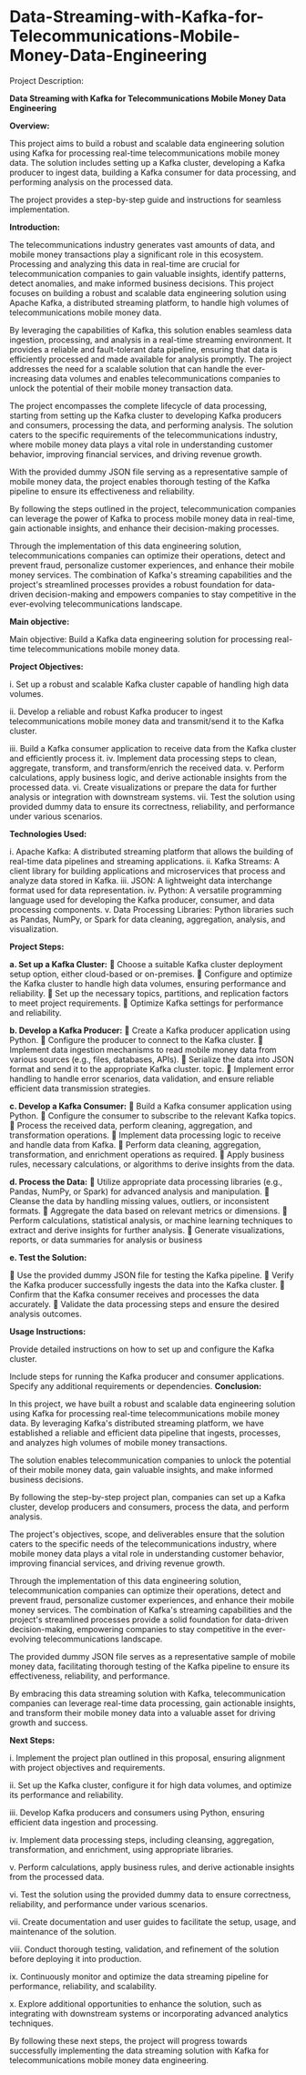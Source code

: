 # Data-Streaming-with-Kafka-for-Telecommunications-Mobile-Money-Data-Engineering
Project Description: 
<p><b> Data Streaming with Kafka for Telecommunications Mobile Money Data Engineering</b></p>

<b> Overview:</b>
<p> This project aims to build a robust and scalable data engineering solution using Kafka for processing real-time telecommunications mobile money data. The solution includes setting up a Kafka cluster, developing a Kafka producer to ingest data, building a Kafka consumer for data processing, and performing analysis on the processed data.</p> 
<p> The project provides a step-by-step guide and instructions for seamless implementation.</p> 
<b> <p> Introduction:</b></p>
<p> The telecommunications industry generates vast amounts of data, and mobile money transactions play a significant role in this ecosystem. Processing and analyzing this data in real-time are crucial for telecommunication companies to gain valuable insights, identify patterns, detect anomalies, and make informed business decisions. This project focuses on building a robust and scalable data engineering solution using Apache Kafka, a distributed streaming platform, to handle high volumes of telecommunications mobile money data.</p>
<p> By leveraging the capabilities of Kafka, this solution enables seamless data ingestion, processing, and analysis in a real-time streaming environment. It provides a reliable and fault-tolerant data pipeline, ensuring that data is efficiently processed and made available for analysis promptly. The project addresses the need for a scalable solution that can handle the ever-increasing data volumes and enables telecommunications companies to unlock the potential of their mobile money transaction data.</p>
<p> The project encompasses the complete lifecycle of data processing, starting from setting up the Kafka cluster to developing Kafka producers and consumers, processing the data, and performing analysis. The solution caters to the specific requirements of the telecommunications industry, where mobile money data plays a vital role in understanding customer behavior, improving financial services, and driving revenue growth.</p>
<p> With the provided dummy JSON file serving as a representative sample of mobile money data, the project enables thorough testing of the Kafka pipeline to ensure its effectiveness and reliability. </p>
<p> By following the steps outlined in the project, telecommunication companies can leverage the power of Kafka to process mobile money data in real-time, gain actionable insights, and enhance their decision-making processes.</p>
<p> Through the implementation of this data engineering solution, telecommunications companies can optimize their operations, detect and prevent fraud, personalize customer experiences, and enhance their mobile money services. The combination of Kafka's streaming capabilities and the project's streamlined processes provides a robust foundation for data-driven decision-making and empowers companies to stay competitive in the ever-evolving telecommunications landscape.</p>
<b><p> Main objective:</p></b>
<p> Main objective: Build a Kafka data engineering solution for processing real-time telecommunications mobile money data.</p>
<b>Project Objectives:</p></b>
i. Set up a robust and scalable Kafka cluster capable of handling high data volumes.</p>
ii.	Develop a reliable and robust Kafka producer to ingest telecommunications mobile money data and transmit/send it to the Kafka cluster.</p>
iii.	Build a Kafka consumer application to receive data from the Kafka cluster and efficiently process it.
iv.	Implement data processing steps to clean, aggregate, transform, and transform/enrich the received data.
v.	Perform calculations, apply business logic, and derive actionable insights from the processed data.
vi.	Create visualizations or prepare the data for further analysis or integration with downstream systems.
vii.	Test the solution using provided dummy data to ensure its correctness, reliability, and performance under various scenarios.</p>

<b><p>Technologies Used:</p></b>
i.	Apache Kafka: 
A distributed streaming platform that allows the building of real-time data pipelines and streaming applications.
ii.	Kafka Streams: 
A client library for building applications and microservices that process and analyze data stored in Kafka.
iii.	JSON: 
A lightweight data interchange format used for data representation.
iv.	Python: 
A versatile programming language used for developing the Kafka producer, consumer, and data processing components.
v.	Data Processing Libraries: 
Python libraries such as Pandas, NumPy, or Spark for data cleaning, aggregation, analysis, and visualization.</p>

<p><b>Project Steps:</b><p>
<b> a.	 Set up a Kafka Cluster:</b>
	Choose a suitable Kafka cluster deployment setup option, either cloud-based or on-premises.
	Configure and optimize the Kafka cluster to handle high data volumes, ensuring performance and reliability.
	Set up the necessary topics, partitions, and replication factors to meet project requirements.
	Optimize Kafka settings for performance and reliability.

<b> b.	Develop a Kafka Producer:</b>
	Create a Kafka producer application using Python.
	Configure the producer to connect to the Kafka cluster.
	Implement data ingestion mechanisms to read mobile money data from various sources (e.g., files, databases, APIs).
	Serialize the data into JSON format and send it to the appropriate Kafka cluster. topic.
	Implement error handling to handle error scenarios, data validation, and ensure reliable efficient data transmission strategies.

<b> c.	 Develop a Kafka Consumer:</b>
	Build a Kafka consumer application using Python.
	Configure the consumer to subscribe to the relevant Kafka topics.
	Process the received data, perform cleaning, aggregation, and transformation operations.
	Implement data processing logic to receive and handle data from Kafka.
	Perform data cleaning, aggregation, transformation, and enrichment operations as required.
	Apply business rules, necessary calculations, or algorithms to derive insights from the data.

<b> d.	Process the Data:</b>
	Utilize appropriate data processing libraries (e.g., Pandas, NumPy, or Spark) for advanced analysis and manipulation.
	Cleanse the data by handling missing values, outliers, or inconsistent formats.
	Aggregate the data based on relevant metrics or dimensions.
	Perform calculations, statistical analysis, or machine learning techniques to extract and derive insights for further analysis.
	Generate visualizations, reports, or data summaries for analysis or business

<b> e.	Test the Solution:</b>
<p>	Use the provided dummy JSON file for testing the Kafka pipeline.
	Verify the Kafka producer successfully ingests the data into the Kafka cluster.
	Confirm that the Kafka consumer receives and processes the data accurately.
	Validate the data processing steps and ensure the desired analysis outcomes.</p>
  
<b>Usage Instructions:</b>
<p> Provide detailed instructions on how to set up and configure the Kafka cluster.
<p> Include steps for running the Kafka producer and consumer applications.
Specify any additional requirements or dependencies.
<b>Conclusion:</b>
<p> In this project, we have built a robust and scalable data engineering solution using Kafka for processing real-time telecommunications mobile money data. By leveraging Kafka's distributed streaming platform, we have established a reliable and efficient data pipeline that ingests, processes, and analyzes high volumes of mobile money transactions.
<p> The solution enables telecommunication companies to unlock the potential of their mobile money data, gain valuable insights, and make informed business decisions. 
<p> By following the step-by-step project plan, companies can set up a Kafka cluster, develop producers and consumers, process the data, and perform analysis.
<p> The project's objectives, scope, and deliverables ensure that the solution caters to the specific needs of the telecommunications industry, where mobile money data plays a vital role in understanding customer behavior, improving financial services, and driving revenue growth.
<p> Through the implementation of this data engineering solution, telecommunication companies can optimize their operations, detect and prevent fraud, personalize customer experiences, and enhance their mobile money services. The combination of Kafka's streaming capabilities and the project's streamlined processes provide a solid foundation for data-driven decision-making, empowering companies to stay competitive in the ever-evolving telecommunications landscape.
<p> The provided dummy JSON file serves as a representative sample of mobile money data, facilitating thorough testing of the Kafka pipeline to ensure its effectiveness, reliability, and performance.
<p> By embracing this data streaming solution with Kafka, telecommunication companies can leverage real-time data processing, gain actionable insights, and transform their mobile money data into a valuable asset for driving growth and success.
<p><b>Next Steps:</b></p>
<p>i.	Implement the project plan outlined in this proposal, ensuring alignment with project objectives and requirements.
<p>ii.	Set up the Kafka cluster, configure it for high data volumes, and optimize its performance and reliability.
<p>iii.	Develop Kafka producers and consumers using Python, ensuring efficient data ingestion and processing.
<p>iv.	Implement data processing steps, including cleansing, aggregation, transformation, and enrichment, using appropriate libraries.
<p>v.	Perform calculations, apply business rules, and derive actionable insights from the processed data.
<p>vi.	Test the solution using the provided dummy data to ensure correctness, reliability, and performance under various scenarios.
<p>vii.	Create documentation and user guides to facilitate the setup, usage, and maintenance of the solution.
<p>viii.	Conduct thorough testing, validation, and refinement of the solution before deploying it into production.
<p>ix.	Continuously monitor and optimize the data streaming pipeline for performance, reliability, and scalability.
<p> x.	Explore additional opportunities to enhance the solution, such as integrating with downstream systems or incorporating advanced analytics techniques.
<p>By following these next steps, the project will progress towards successfully implementing the data streaming solution with Kafka for telecommunications mobile money data engineering.</p> 

